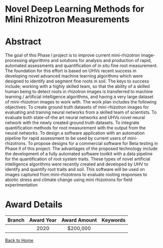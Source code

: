 
Novel Deep Learning Methods for Mini Rhizotron Measurements
===========================================================

# Abstract


The goal of this Phase I project is to improve current mini-rhizotron image-processing algorithms and solutions for analysis and production of rapid, automated assessments and quantification of in situ fine root measurement. The foundation for this effort is based on UHVs recent success in developing novel advanced machine learning algorithms which were designed to identify and segment fine roots in soil. The keys to success include; working with a highly skilled team, so that the ability of a skilled human being to detect roots in rhizotron images is transferred to machine learning / artificial intelligence algorithms, and having a very large dataset of mini-rhizotron images to work with. The work plan includes the following objectives: To create ground truth datasets of mini-rhizotron images for evaluating and training neural networks from a skilled team of scientists. To evaluate both state-of-the art neural networks and UHVs novel neural network with the newly created ground truth datasets. To integrate quantification methods for root measurement with the output from the neural networks. To design a software application with an automation pipeline for rapid assessment to be used by current users of mini-rhizotrons. To propose designs for a commercial software for Beta testing in Phase II of this project. The advantages of the proposed technology include the development of a fully automated software toolkit with a data pipeline for the quantification of root system traits. These types of novel artificial intelligence algorithms were recently created and developed by UHV to identify and quantify root traits and soil. This software will be used on images captured from mini-rhizotrons to evaluate rooting responses to abiotic stress and climate change using mini rhizotrons for field experimentation  

# Award Details

|Branch|Award Year|Award Amount|Keywords|
| :---: | :---: | :---: | :---: |
||2020|$200,000||
  
  


[Back to Home](https://github.com/chrischow/dod_sbir_awards/CC/#800)